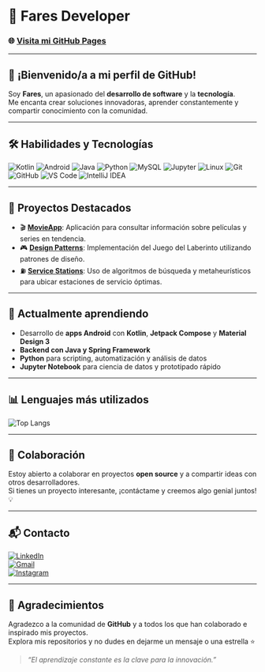 # 🚀 Fares Developer  

### 🌐 [Visita mi GitHub Pages](https://fares-developer.github.io)

---

## 👋 ¡Bienvenido/a a mi perfil de GitHub!  

Soy **Fares**, un apasionado del **desarrollo de software** y la **tecnología**.  
Me encanta crear soluciones innovadoras, aprender constantemente y compartir conocimiento con la comunidad.  

---

## 🛠️ Habilidades y Tecnologías  

![Kotlin](https://img.shields.io/badge/Kotlin-0095D5?logo=kotlin&logoColor=white&style=flat-square)
![Android](https://img.shields.io/badge/Android-3DDC84?logo=android&logoColor=white&style=flat-square)
![Java](https://img.shields.io/badge/Java-ED8B00?logo=openjdk&logoColor=white&style=flat-square)
![Python](https://img.shields.io/badge/Python-3776AB?logo=python&logoColor=white&style=flat-square)
![MySQL](https://img.shields.io/badge/MySQL-4479A1?logo=mysql&logoColor=white&style=flat-square)
![Jupyter](https://img.shields.io/badge/Jupyter-F37626?logo=jupyter&logoColor=white&style=flat-square)
![Linux](https://img.shields.io/badge/Linux-FCC624?logo=linux&logoColor=black&style=flat-square)
![Git](https://img.shields.io/badge/Git-F05032?logo=git&logoColor=white&style=flat-square)
![GitHub](https://img.shields.io/badge/GitHub-181717?logo=github&logoColor=white&style=flat-square)
![VS Code](https://img.shields.io/badge/VS%20Code-007ACC?logo=visualstudiocode&logoColor=white&style=flat-square)
![IntelliJ IDEA](https://img.shields.io/badge/IntelliJ%20IDEA-000000?logo=intellijidea&logoColor=white&style=flat-square)

---

## 🌟 Proyectos Destacados  

- 🎬 [**MovieApp**](https://github.com/fares-developer/movieapp): Aplicación para consultar información sobre películas y series en tendencia.  
- 🎮 [**Design Patterns**](https://github.com/fares-developer/design_patterns): Implementación del Juego del Laberinto utilizando patrones de diseño.  
- ⛽ [**Service Stations**](https://github.com/fares-developer/stations_place): Uso de algoritmos de búsqueda y metaheurísticos para ubicar estaciones de servicio óptimas.  

---

## 🌱 Actualmente aprendiendo  

- Desarrollo de **apps Android** con **Kotlin**, **Jetpack Compose** y **Material Design 3**  
- **Backend con Java y Spring Framework**  
- **Python** para scripting, automatización y análisis de datos  
- **Jupyter Notebook** para ciencia de datos y prototipado rápido  

---

## 📊 Lenguajes más utilizados  

![Top Langs](https://github-readme-stats.vercel.app/api/top-langs/?username=fares-developer&layout=compact&theme=tokyonight)

---

## 🤝 Colaboración  

Estoy abierto a colaborar en proyectos **open source** y a compartir ideas con otros desarrolladores.  
Si tienes un proyecto interesante, ¡contáctame y creemos algo genial juntos! 💡  

---

## 📬 Contacto  

[![LinkedIn](https://img.shields.io/badge/LinkedIn-0A66C2?logo=linkedin&logoColor=white&style=flat-square)](https://www.linkedin.com/in/fares-endong/)  
[![Gmail](https://img.shields.io/badge/Gmail-D14836?logo=gmail&logoColor=white&style=flat-square)](mailto:faresendongpro@gmail.com)  
[![Instagram](https://img.shields.io/badge/Instagram-E4405F?logo=instagram&logoColor=white&style=flat-square)](https://instagram.com/fares_developer)

---

## 🙌 Agradecimientos  

Agradezco a la comunidad de **GitHub** y a todos los que han colaborado e inspirado mis proyectos.  
Explora mis repositorios y no dudes en dejarme un mensaje o una estrella ⭐  

> _“El aprendizaje constante es la clave para la innovación.”_  
